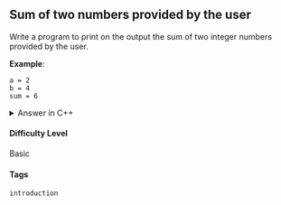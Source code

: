 ## Sum of two numbers provided by the user

Write a program to print on the output the sum of two integer numbers provided by the user.

**Example**:

```console
a = 2
b = 4
sum = 6
```

<details>
  <summary>Answer in C++</summary>

  ```cpp
    #include <iostream>

    using namespace std;

    int main(){

        int a;
        int b;
        int sum;

        cout << "a = "; 
        cin >> a;
        cout << "b = "; 
        cin >> b;

        sum = a + b;

        cout << sum << endl;

    }
  ```

</details>

#### Difficulty Level

Basic

#### Tags

```introduction```